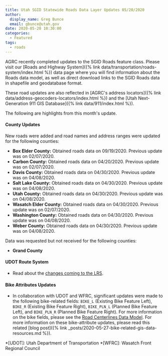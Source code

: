 ```yaml
---
title: Utah SGID Statewide Roads Data Layer Updates 05/20/2020
author:
  display_name: Greg Bunce
  email: gbunce@utah.gov
date: 2020-05-20 10:30:00
categories:
  - Featured
tags:
  - roads
---
```


AGRC recently completed updates to the SGID Roads feature class. Please visit our [Roads and Highway System]({% link data/transportation/roads-system/index.html %}) data page where you will find information about the Roads data model, as well as direct download links to the SGID Roads data in shapefile and geodatabase format.

These road updates are also reflected in [AGRC's address locators]({% link data/address-geocoders-locators/index.html %}) and the [Utah Next-Generation 911 GIS Database]({% link data/911/index.html %}).

The following are highlights from this month's update.

#### County Updates

New roads were added and road names and address ranges were updated for the following counties:

- **Box Elder County:** Obtained roads data on 09/19/2020. Previous update was on 02/07/2020.
- **Carbon County:** Obtained roads data on 04/20/2020. Previous update was on 02/07/2020.
- **Davis County:** Obtained roads data on 04/30/2020. Previous update was on 04/08/2020.
- **Salt Lake County:** Obtained roads data on 04/30/2020. Previous update was on 04/08/2020.
- **Utah County:** Obtained roads data on 04/30/2020. Previous update was on 04/08/2020.
- **Wasatch Elder County:** Obtained roads data on 04/30/2020. Previous update was on 02/07/2020.
- **Washington County:** Obtained roads data on 04/30/2020. Previous update was on 04/08/2020.
- **Weber County:** Obtained roads data on 04/30/2020. Previous update was on 04/08/2020.

Data was requested but not received for the following counties:

- **Grand County**

#### UDOT Route System

- Read about the [changes coming to the LRS]("https://drive.google.com/file/d/1t03AWYHeqTjssTSKnzn60ygdIB-nqEAF/view").

#### Bike Attributes Updates

- In collaboration with UDOT and WFRC, significant updates were made to the following bike-related fields: `BIKE_L` (Existing Bike Feature Left), `BIKE_R` (Existing Bike Feature Right), `BIKE_PLN_L` (Planned Bike Feature Left), and `BIKE_PLN_R` (Planned Bike Feature Right). For more information on the bike fields, please see the [Road Centerlines Data Model]("https://docs.google.com/spreadsheets/d/1jQ_JuRIEtzxj60F0FAGmdu5JrFpfYBbSt3YzzCjxpfI/edit#gid=811360546"). For more information on these bike-attribute updates, please read this related [blog post]({% link _posts/2020-05-27-bike-related-gis-data-resources.md %}).

*[UDOT]: Utah Department of Transportation
*[WFRC]: Wasatch Front Regional Council
